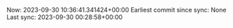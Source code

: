 Now: 2023-09-30 10:36:41.341424+00:00 Earliest commit since sync: None Last sync: 2023-09-30 00:28:58+00:00
